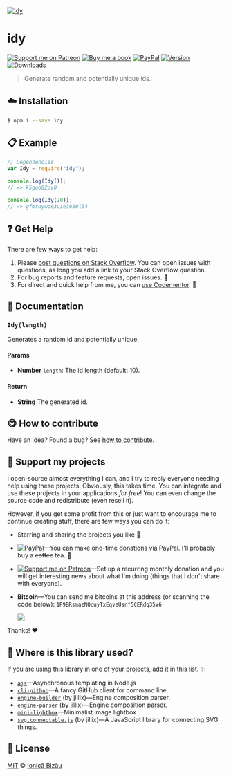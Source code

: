 
[![idy](http://i.imgur.com/tVtnd3Y.png)](#)

# idy

 [![Support me on Patreon][badge_patreon]][patreon] [![Buy me a book][badge_amazon]][amazon] [![PayPal][badge_paypal_donate]][paypal-donations] [![Version](https://img.shields.io/npm/v/idy.svg)](https://www.npmjs.com/package/idy) [![Downloads](https://img.shields.io/npm/dt/idy.svg)](https://www.npmjs.com/package/idy)

> Generate random and potentially unique ids.

## :cloud: Installation

```sh
$ npm i --save idy
```


## :clipboard: Example



```js
// Dependencies
var Idy = require("idy");

console.log(Idy());
// => k5goo82pv0

console.log(Idy(20));
// => gfmruywoe3uie3680l54
```

## :question: Get Help

There are few ways to get help:

 1. Please [post questions on Stack Overflow](https://stackoverflow.com/questions/ask). You can open issues with questions, as long you add a link to your Stack Overflow question.
 2. For bug reports and feature requests, open issues. :bug:
 3. For direct and quick help from me, you can [use Codementor](https://www.codementor.io/johnnyb). :rocket:


## :memo: Documentation


### `Idy(length)`
Generates a random id and potentially unique.

#### Params
- **Number** `length`: The id length (default: 10).

#### Return
- **String** The generated id.



## :yum: How to contribute
Have an idea? Found a bug? See [how to contribute][contributing].


## :sparkling_heart: Support my projects

I open-source almost everything I can, and I try to reply everyone needing help using these projects. Obviously,
this takes time. You can integrate and use these projects in your applications *for free*! You can even change the source code and redistribute (even resell it).

However, if you get some profit from this or just want to encourage me to continue creating stuff, there are few ways you can do it:

 - Starring and sharing the projects you like :rocket:
 - [![PayPal][badge_paypal]][paypal-donations]—You can make one-time donations via PayPal. I'll probably buy a ~~coffee~~ tea. :tea:
 - [![Support me on Patreon][badge_patreon]][patreon]—Set up a recurring monthly donation and you will get interesting news about what I'm doing (things that I don't share with everyone).
 - **Bitcoin**—You can send me bitcoins at this address (or scanning the code below): `1P9BRsmazNQcuyTxEqveUsnf5CERdq35V6`

    ![](https://i.imgur.com/z6OQI95.png)

Thanks! :heart:


## :dizzy: Where is this library used?
If you are using this library in one of your projects, add it in this list. :sparkles:


 - [`ajs`](https://github.com/IonicaBizau/ajs#readme)—Asynchronous templating in Node.js
 - [`cli-github`](https://github.com/IonicaBizau/cli-github)—A fancy GitHub client for command line.
 - [`engine-builder`](https://github.com/IonicaBizau/engine-parser) (by jillix)—Engine composition parser.
 - [`engine-parser`](https://github.com/IonicaBizau/engine-parser) (by jillix)—Engine composition parser.
 - [`mini-lightbox`](https://github.com/ionicabizau/mini-lightbox)—Minimalist image lightbox
 - [`svg.connectable.js`](https://github.com/jillix/svg.connectable.js) (by jillix)—A JavaScript library for connecting SVG things.

## :scroll: License

[MIT][license] © [Ionică Bizău][website]

[badge_patreon]: http://ionicabizau.github.io/badges/patreon.svg
[badge_amazon]: http://ionicabizau.github.io/badges/amazon.svg
[badge_paypal]: http://ionicabizau.github.io/badges/paypal.svg
[badge_paypal_donate]: http://ionicabizau.github.io/badges/paypal_donate.svg
[patreon]: https://www.patreon.com/ionicabizau
[amazon]: http://amzn.eu/hRo9sIZ
[paypal-donations]: https://www.paypal.com/cgi-bin/webscr?cmd=_s-xclick&hosted_button_id=RVXDDLKKLQRJW
[donate-now]: http://i.imgur.com/6cMbHOC.png

[license]: http://showalicense.com/?fullname=Ionic%C4%83%20Biz%C4%83u%20%3Cbizauionica%40gmail.com%3E%20(https%3A%2F%2Fionicabizau.net)&year=2015#license-mit
[website]: https://ionicabizau.net
[contributing]: /CONTRIBUTING.md
[docs]: /DOCUMENTATION.md
